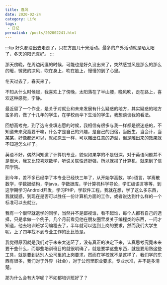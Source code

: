 ```yaml
---
title: 春风
date: 2020-02-24
category: Life
tags:
 - 日记
permalink: /posts/202002241.html
---
```


:::tip
好久都没出去走走了，只在方圆几十米活动。最多的户外活动就是晒太阳了，冬天的阳光真好。
:::

<!-- more -->

那天傍晚，在周边闲逛的时候，可能也是好久没出来了，突然感觉风是那么的那么的暖，微微的凉风，吹在身上，吹在脸上，慢慢的到了心里。

冬天过去了，春天来了。

不知从什么时候起，我喜欢上了傍晚，太阳落在了半山腰，晚风吹，走在路上，喜欢这种感觉，宁静。

最近留了一个作业，是关于对就业和未来发展有什么疑惑的地方，其实疑惑的地方蛮多的，做了十几年的学生，在学校雨伞下生活的学生，我想谈谈我的看法。

回想高考完，到了选专业填志愿的时候，我相信有很多与我一样都是很迷惑的，不知道未来究竟要干嘛，什么才是自己的兴趣，是自己的归宿，当医生，当会计，当某某，好像都还可以，就如原玉一样，可以雕出任意的造型，但是雕出来的效果就不知道怎么样了。

英语不好，偶然间知道了计算机专业，貌似如果学的不是很深，对于英语问题并不是很大，我又比较喜欢数学，听说关联性还挺强，所以就报了计算机，就来到了信阳学院。

到今年，差不多已经学了本专业已经快三年了，从开始学高数，学c语言，学离散数学，学数据结构，学java，学数据库，学计算机科学导论，学汇编语言等等，到这学期学习Android开发，学习PHP，学软件工程，我就在想，学了这么多东西，我就疑惑，到现在是否可以胜任一份计算机方面的工作，或者说达到什么样的一个标准可以去就业。

我有一个很早就退学的同学，当然并不是鄙视谁，看不起谁，每个人都有自己的选择，只是拿做一个例子，几个月前看见他在朋友圈里发关于编程类的东西，一问才知道，他去培训班学习编程去了，半年就可以达到上岗的要求，然而我们大学生呢，上了四年找不到专业工作的比比皆是。

我觉得原因就是我们对于未来太迷茫了，没有真正的决定下来，认真思考究竟未来要干些什么，而那些培训班目的就很明确了，就是要学这些东西，就是要用熟这些工具，就是要到达别人公司里的上岗要求，然而在学校就不是这样了，我们学的东西有很多，我们对于外界（社会），对于公司里职业要求，专业水准，并不是多清楚。

那为什么会有大学呢？不如都培训班好了？


